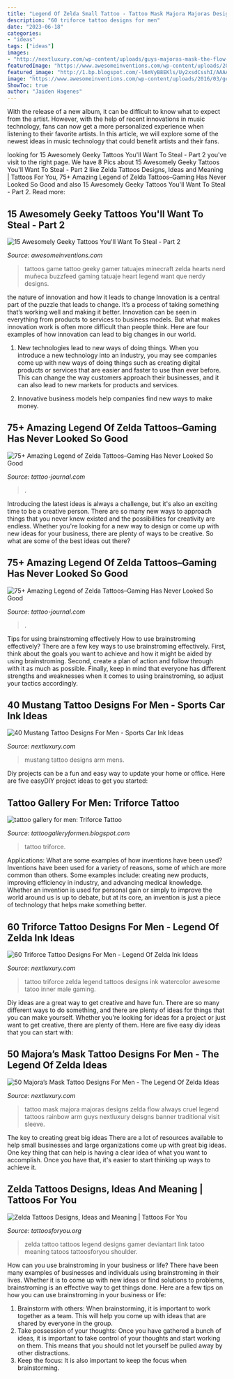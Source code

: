 ```yaml
---
title: "Legend Of Zelda Small Tattoo - Tattoo Mask Majora Majoras Designs Zelda Flow Always Cruel Legend Tattoos Rainbow Arm Guys Nextluxury Deisgns Banner Traditional Visit Sleeve"
description: "60 triforce tattoo designs for men"
date: "2023-06-18"
categories:
- "ideas"
tags: ["ideas"]
images:
- "http://nextluxury.com/wp-content/uploads/guys-majoras-mask-the-flow-of-time-is-always-cruel-banner-arm-tattoo-deisgns.jpg"
featuredImage: "https://www.awesomeinventions.com/wp-content/uploads/2016/03/geeky-tattoos-hearts-legend-of-zelda.jpg"
featured_image: "http://1.bp.blogspot.com/-l6mVyB8EKls/Uy2xsdCsshI/AAAAAAAACc8/IUonn5UQXLc/s1600/Triforce+Tattoo-2.jpg"
image: "https://www.awesomeinventions.com/wp-content/uploads/2016/03/geeky-tattoos-hearts-legend-of-zelda.jpg"
ShowToc: true
author: "Jaiden Hagenes"
---
```



With the release of a new album, it can be difficult to know what to expect from the artist. However, with the help of recent innovations in music technology, fans can now get a more personalized experience when listening to their favorite artists. In this article, we will explore some of the newest ideas in music technology that could benefit artists and their fans.

	

		
looking for 15 Awesomely Geeky Tattoos You&#039;ll Want To Steal - Part 2 you've visit to the right page. We have 8 Pics about 15 Awesomely Geeky Tattoos You&#039;ll Want To Steal - Part 2 like Zelda Tattoos Designs, Ideas and Meaning | Tattoos For You, 75+ Amazing Legend of Zelda Tattoos–Gaming Has Never Looked So Good and also 15 Awesomely Geeky Tattoos You&#039;ll Want To Steal - Part 2. Read more:
		
    
## 15 Awesomely Geeky Tattoos You&#039;ll Want To Steal - Part 2

<img loading=lazy src="https://www.awesomeinventions.com/wp-content/uploads/2016/03/geeky-tattoos-hearts-legend-of-zelda.jpg" onerror="this.onerror=null;this.src='https://tse4.mm.bing.net/th?id=OIP.yQ5sTQy2DK5XNk1Y4MmkEgHaHa&amp;pid=15.1';" alt="15 Awesomely Geeky Tattoos You&#039;ll Want To Steal - Part 2">

_Source: awesomeinventions.com_

>tattoos game tattoo geeky gamer tatuajes minecraft zelda hearts nerd muñeca buzzfeed gaming tatuaje heart legend want que nerdy designs. 

	

the nature of innovation and how it leads to change
Innovation is a central part of the puzzle that leads to change. It’s a process of taking something that’s working well and making it better. Innovation can be seen in everything from products to services to business models. But what makes innovation work is often more difficult than people think. Here are four examples of how innovation can lead to big changes in our world.
1) New technologies lead to new ways of doing things. When you introduce a new technology into an industry, you may see companies come up with new ways of doing things such as creating digital products or services that are easier and faster to use than ever before. This can change the way customers approach their businesses, and it can also lead to new markets for products and services.

2) Innovative business models help companies find new ways to make money.

    
## 75+ Amazing Legend Of Zelda Tattoos–Gaming Has Never Looked So Good

<img loading=lazy src="https://tattoo-journal.com/wp-content/uploads/2016/08/Zelda-Tattoos_-2.jpg" onerror="this.onerror=null;this.src='https://tse2.mm.bing.net/th?id=OIP.qyHHkF9UAnNY3935pAiqYwHaHa&amp;pid=15.1';" alt="75+ Amazing Legend of Zelda Tattoos–Gaming Has Never Looked So Good">

_Source: tattoo-journal.com_

>. 

	

Introducing the latest ideas is always a challenge, but it's also an exciting time to be a creative person. There are so many new ways to approach things that you never knew existed and the possibilities for creativity are endless. Whether you're looking for a new way to design or come up with new ideas for your business, there are plenty of ways to be creative. So what are some of the best ideas out there?

    
## 75+ Amazing Legend Of Zelda Tattoos–Gaming Has Never Looked So Good

<img loading=lazy src="https://tattoo-journal.com/wp-content/uploads/2016/08/zelda-tattoo40.jpg" onerror="this.onerror=null;this.src='https://tse2.mm.bing.net/th?id=OIP.2f2R5m7re6FYXaoN8ZZGjQHaHa&amp;pid=15.1';" alt="75+ Amazing Legend of Zelda Tattoos–Gaming Has Never Looked So Good">

_Source: tattoo-journal.com_

>. 

	

Tips for using brainstroming effectively
How to use brainstroming effectively?
There are a few key ways to use brainstroming effectively. First, think about the goals you want to achieve and how it might be aided by using brainstroming. Second, create a plan of action and follow through with it as much as possible. Finally, keep in mind that everyone has different strengths and weaknesses when it comes to using brainstroming, so adjust your tactics accordingly.

    
## 40 Mustang Tattoo Designs For Men - Sports Car Ink Ideas

<img loading=lazy src="http://nextluxury.com/wp-content/uploads/mustang-negative-space-guys-small-tattoo-on-arm.jpg" onerror="this.onerror=null;this.src='https://tse2.mm.bing.net/th?id=OIP.SARCYDVzBU6HvS34B_ReqwHaHa&amp;pid=15.1';" alt="40 Mustang Tattoo Designs For Men - Sports Car Ink Ideas">

_Source: nextluxury.com_

>mustang tattoo designs arm mens. 

	

Diy projects can be a fun and easy way to update your home or office. Here are five easyDIY project ideas to get you started: 

    
## Tattoo Gallery For Men: Triforce Tattoo

<img loading=lazy src="http://1.bp.blogspot.com/-l6mVyB8EKls/Uy2xsdCsshI/AAAAAAAACc8/IUonn5UQXLc/s1600/Triforce+Tattoo-2.jpg" onerror="this.onerror=null;this.src='https://tse4.mm.bing.net/th?id=OIP.Bu9VrfthWWfVBzXkYnM5RwHaJ3&amp;pid=15.1';" alt="tattoo gallery for men: Triforce Tattoo">

_Source: tattoogalleryformen.blogspot.com_

>tattoo triforce. 

	

Applications: What are some examples of how inventions have been used?
Inventions have been used for a variety of reasons, some of which are more common than others. Some examples include: creating new products, improving efficiency in industry, and advancing medical knowledge. Whether an invention is used for personal gain or simply to improve the world around us is up to debate, but at its core, an invention is just a piece of technology that helps make something better.

    
## 60 Triforce Tattoo Designs For Men - Legend Of Zelda Ink Ideas

<img loading=lazy src="http://nextluxury.com/wp-content/uploads/awesome-watercolor-black-ink-triforce-male-inner-forear-tattoo-design-ideas.jpg" onerror="this.onerror=null;this.src='https://tse2.mm.bing.net/th?id=OIP.FKJhSr49e2FnCjt74BcizgHaIi&amp;pid=15.1';" alt="60 Triforce Tattoo Designs For Men - Legend Of Zelda Ink Ideas">

_Source: nextluxury.com_

>tattoo triforce zelda legend tattoos designs ink watercolor awesome tatoo inner male gaming. 

	

Diy ideas are a great way to get creative and have fun. There are so many different ways to do something, and there are plenty of ideas for things that you can make yourself. Whether you’re looking for ideas for a project or just want to get creative, there are plenty of them. Here are five easy diy ideas that you can start with: 

    
## 50 Majora’s Mask Tattoo Designs For Men - The Legend Of Zelda Ideas

<img loading=lazy src="http://nextluxury.com/wp-content/uploads/guys-majoras-mask-the-flow-of-time-is-always-cruel-banner-arm-tattoo-deisgns.jpg" onerror="this.onerror=null;this.src='https://tse2.mm.bing.net/th?id=OIP.c1AveuAHcXMXSYlrj5csKQHaHa&amp;pid=15.1';" alt="50 Majora’s Mask Tattoo Designs For Men - The Legend Of Zelda Ideas">

_Source: nextluxury.com_

>tattoo mask majora majoras designs zelda flow always cruel legend tattoos rainbow arm guys nextluxury deisgns banner traditional visit sleeve. 

	

The key to creating great big ideas
There are a lot of resources available to help small businesses and large organizations come up with great big ideas. One key thing that can help is having a clear idea of what you want to accomplish. Once you have that, it's easier to start thinking up ways to achieve it.

    
## Zelda Tattoos Designs, Ideas And Meaning | Tattoos For You

<img loading=lazy src="http://tattoosforyou.org/wp-content/uploads/2016/05/Zelda-Tattoo.jpg" onerror="this.onerror=null;this.src='https://tse3.mm.bing.net/th?id=OIP.AuM1DqMm7ZEcubLInhIHnAHaFh&amp;pid=15.1';" alt="Zelda Tattoos Designs, Ideas and Meaning | Tattoos For You">

_Source: tattoosforyou.org_

>zelda tattoo tattoos legend designs gamer deviantart link tatoo meaning tatoos tattoosforyou shoulder. 

	

How can you use brainstroming in your business or life?
There have been many examples of businesses and individuals using brainstroming in their lives. Whether it is to come up with new ideas or find solutions to problems, brainstroming is an effective way to get things done. Here are a few tips on how you can use brainstroming in your business or life: 
1. Brainstorm with others: When brainstorming, it is important to work together as a team. This will help you come up with ideas that are shared by everyone in the group. 
2. Take possession of your thoughts: Once you have gathered a bunch of ideas, it is important to take control of your thoughts and start working on them. This means that you should not let yourself be pulled away by other distractions. 
3. Keep the focus: It is also important to keep the focus when brainstorming.

